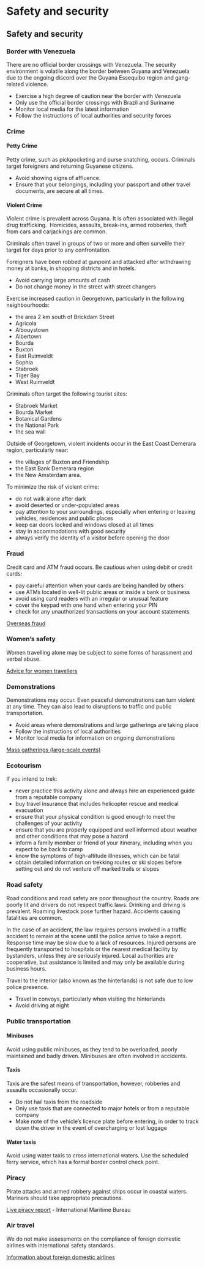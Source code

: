 # Safety and security

## Safety and security

### Border with Venezuela

There are no official border crossings with Venezuela. The security environment is volatile along the border between Guyana and Venezuela due to the ongoing discord over the Guyana Essequibo region and gang-related violence.

* Exercise a high degree of caution near the border with Venezuela
* Only use the official border crossings with Brazil and Suriname
* Monitor local media for the latest information
* Follow the instructions of local authorities and security forces

### Crime

#### Petty Crime

Petty crime, such as pickpocketing and purse snatching, occurs. Criminals target foreigners and returning Guyanese citizens.

* Avoid showing signs of affluence.
* Ensure that your belongings, including your passport and other travel documents, are secure at all times.

#### Violent Crime

Violent crime is prevalent across Guyana. It is often associated with illegal drug trafficking.  Homicides, assaults, break-ins, armed robberies, theft from cars and carjackings are common.

Criminals often travel in groups of two or more and often surveille their target for days prior to any confrontation.

Foreigners have been robbed at gunpoint and attacked after withdrawing money at banks, in shopping districts and in hotels.

* Avoid carrying large amounts of cash
* Do not change money in the street with street changers

Exercise increased caution in Georgetown, particularly in the following neighbourhoods:

* the area 2 km south of Brickdam Street
* Agricola
* Albouystown
* Albertown
* Bourda
* Buxton
* East Ruimveldt
* Sophia
* Stabroek
* Tiger Bay
* West Ruimveldt

Criminals often target the following tourist sites:

* Stabroek Market
* Bourda Market
* Botanical Gardens
* the National Park
* the sea wall

Outside of Georgetown, violent incidents occur in the East Coast Demerara region, particularly near:

* the villages of Buxton and Friendship
* the East Bank Demerara region
* the New Amsterdam area.

To minimize the risk of violent crime:

* do not walk alone after dark
* avoid deserted or under-populated areas
* pay attention to your surroundings, especially when entering or leaving vehicles, residences and public places
* keep car doors locked and windows closed at all times
* stay in accommodations with good security
* always verify the identity of a visitor before opening the door

### Fraud

Credit card and ATM fraud occurs. Be cautious when using debit or credit cards:

* pay careful attention when your cards are being handled by others
* use ATMs located in well-lit public areas or inside a bank or business
* avoid using card readers with an irregular or unusual feature
* cover the keypad with one hand when entering your PIN
* check for any unauthorized transactions on your account statements

[Overseas fraud](https://travel.gc.ca/travelling/health-safety/overseas-fraud)

### Women’s safety

Women travelling alone may be subject to some forms of harassment and verbal abuse.

[Advice for women travellers](https://travel.gc.ca/travelling/health-safety/advice-for-women-travellers "Advice for women travellers")

### Demonstrations

Demonstrations may occur. Even peaceful demonstrations can turn violent at any time. They can also lead to disruptions to traffic and public transportation.

* Avoid areas where demonstrations and large gatherings are taking place
* Follow the instructions of local authorities
* Monitor local media for information on ongoing demonstrations

[Mass gatherings (large-scale events)](https://travel.gc.ca/travelling/health-safety/mass-gatherings)

### Ecotourism

If you intend to trek:

* never practice this activity alone and always hire an experienced guide from a reputable company
* buy travel insurance that includes helicopter rescue and medical evacuation
* ensure that your physical condition is good enough to meet the challenges of your activity
* ensure that you are properly equipped and well informed about weather and other conditions that may pose a hazard
* inform a family member or friend of your itinerary, including when you expect to be back to camp
* know the symptoms of high-altitude illnesses, which can be fatal
* obtain detailed information on trekking routes or ski slopes before setting out and do not venture off marked trails or slopes

### Road safety

Road conditions and road safety are poor throughout the country. Roads are poorly lit and drivers do not respect traffic laws. Drinking and driving is prevalent. Roaming livestock pose further hazard. Accidents causing fatalities are common.

In the case of an accident, the law requires persons involved in a traffic accident to remain at the scene until the police arrive to take a report. Response time may be slow due to a lack of resources. Injured persons are frequently transported to hospitals or the nearest medical facility by bystanders, unless they are seriously injured. Local authorities are cooperative, but assistance is limited and may only be available during business hours.

Travel to the interior (also known as the hinterlands) is not safe due to low police presence.

* Travel in convoys, particularly when visiting the hinterlands
* Avoid driving at night

### Public transportation

#### Minibuses

Avoid using public minibuses, as they tend to be overloaded, poorly maintained and badly driven. Minibuses are often involved in accidents.

#### Taxis

Taxis are the safest means of transportation, however, robberies and assaults occasionally occur.

* Do not hail taxis from the roadside
* Only use taxis that are connected to major hotels or from a reputable company
* Make note of the vehicle’s licence plate before entering, in order to track down the driver in the event of overcharging or lost luggage

#### Water taxis

Avoid using water taxis to cross international waters. Use the scheduled ferry service, which has a formal border control check point.

### Piracy

Pirate attacks and armed robbery against ships occur in coastal waters. Mariners should take appropriate precautions.

[Live piracy report](https://icc-ccs.org/index.php/piracy-reporting-centre) - International Maritime Bureau

### Air travel

We do not make assessments on the compliance of foreign domestic airlines with international safety standards.

[Information about foreign domestic airlines](https://travel.gc.ca/air/in-flight-safety#other)